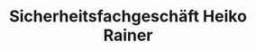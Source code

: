 ---
title: "Sicherheitsfachgeschäft Heiko Rainer"
url: /stollberg-erzgebirge/sicherheitsfachgeschaeft-heiko-rainer/
shop: Sicherheit
---